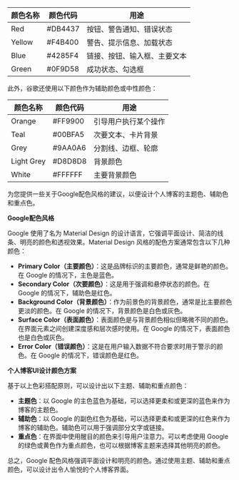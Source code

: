 | 颜色名称 | 颜色代码  | 用途 |
|---------|----------|------|
| Red     | #DB4437  | 按钮、警告通知、错误状态 |
| Yellow  | #F4B400  | 警告、提示信息、加载状态 |
| Blue    | #4285F4  | 链接、按钮、输入框、主要文本 |
| Green   | #0F9D58  | 成功状态、勾选框 |

此外，谷歌还使用以下颜色作为辅助颜色或中性颜色：

| 颜色名称 | 颜色代码  | 用途 |
|---------|----------|------|
| Orange  | #FF9900  | 引导用户执行某个操作 |
| Teal    | #00BFA5  | 次要文本、卡片背景 |
| Grey    | #9AA0A6  | 分割线、边框、轮廓 |
| Light Grey | #D8D8D8 | 背景颜色 |
| White   | #FFFFFF  | 主要背景颜色 |


为您提供一些关于Google配色风格的建议，以便设计个人博客的主题色、辅助色和重点色。

**Google配色风格**

Google 使用了名为 Material Design 的设计语言，它强调平面设计、简洁的线条、明亮的颜色和透视效果。Material Design 风格的配色方案通常包含以下几种颜色：

- **Primary Color（主要颜色）**：这是品牌标识的主要颜色，通常是鲜艳的颜色。在 Google 的情况下，主色是蓝色。
- **Secondary Color（次要颜色）**：这是用于强调和悬停状态的颜色。在 Google 的情况下，辅助色是红色。
- **Background Color（背景颜色）**：作为前景色的背景颜色，通常是比主要颜色更淡的颜色。在 Google 的情况下，背景颜色是白色或灰色。
- **Surface Color（表面颜色）**：表面颜色是与背景颜色相似但略微不同的颜色。在界面元素之间创建深度感和层次感时使用。在 Google 的情况下，表面颜色也是白色或灰色。
- **Error Color（错误颜色）**：这是在用户输入数据不符合要求时用于警示的颜色。在 Google 的情况下，错误颜色是红色。

**个人博客UI设计颜色方案**

基于以上色彩搭配原则，可以设计出以下主题、辅助和重点颜色：

- **主题色**：以 Google 的主色蓝色为基础，可以选择更柔和或更深的蓝色来作为博客的主题色。
- **辅助色**：以 Google 的副色红色为基础，可以选择更柔和或更深的红色来作为博客的辅助色。辅助色可以用于强调部分文字或链接。
- **重点色**：在界面中使用醒目的颜色来引导用户注意力。可以考虑使用 Google 的绿色或黄色作为重点颜色，也可以根据博客主题来选择其他明亮的颜色。

总之，Google 配色风格强调平面设计和明亮的颜色。通过使用主题、辅助和重点颜色，可以设计出令人愉悦的个人博客界面。